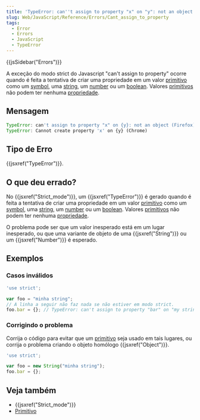 ```yaml
---
title: 'TypeError: can''t assign to property "x" on "y": not an object'
slug: Web/JavaScript/Reference/Errors/Cant_assign_to_property
tags:
  - Error
  - Errors
  - JavaScript
  - TypeError
---
```

{{jsSidebar("Errors")}}

A exceção do modo strict do Javascript "can't assign to property" ocorre quando é feita
a tentativa de criar uma propriedade em um valor [primitivo](/pt-BR/docs/Glossary/Primitive)
como um [symbol](/pt-BR/docs/Glossary/Symbol), uma [string](/pt-BR/docs/Glossary/String), um [number](/pt-BR/docs/Glossary/Number) ou um [boolean](/pt-BR/docs/Glossary/Boolean). 
Valores [primitivos](/pt-BR/docs/Glossary/Primitive) nâo podem ter nenhuma [propriedade](/pt-BR/docs/Glossary/property/JavaScript).

## Mensagem

```js
TypeError: can't assign to property "x" on {y}: not an object (Firefox)
TypeError: Cannot create property 'x' on {y} (Chrome)
```

## Tipo de Erro

{{jsxref("TypeError")}}.

## O que deu errado?

No {{jsxref("Strict_mode")}}, um {{jsxref("TypeError")}} é gerado quando é feita a tentativa de
criar uma propriedade em um valor [primitivo](/pt-BR/docs/Glossary/Primitive) como
um [symbol](/pt-BR/docs/Glossary/Symbol), uma [string](/pt-BR/docs/Glossary/String), um [number](/pt-BR/docs/Glossary/Number) ou um [boolean](/pt-BR/docs/Glossary/Boolean).
Valores [primitivos](/pt-BR/docs/Glossary/Primitive) não podem ter nenhuma [propriedade](/pt-BR/docs/Glossary/property/JavaScript).

O problema pode ser que um valor inesperado está em um lugar inesperado, ou
que uma variante de objeto de uma {{jsxref("String")}} ou um {{jsxref("Number")}} é esperado.

## Exemplos

### Casos inválidos

```js example-bad
'use strict';

var foo = "minha string";
// A linha a seguir não faz nada se não estiver em modo strict.
foo.bar = {}; // TypeError: can't assign to property "bar" on "my string": not an object
```

### Corrigindo o problema

Corrija o código para evitar que um [primitivo](/pt-BR/docs/Glossary/Primitive) seja usado em tais lugares, ou corrija o problema criando o objeto homólogo {{jsxref("Object")}}.

```js example-good
'use strict';

var foo = new String("minha string");
foo.bar = {};
```

## Veja também

- {{jsxref("Strict_mode")}}
- [Primitivo](/pt-BR/docs/Glossary/Primitive)
